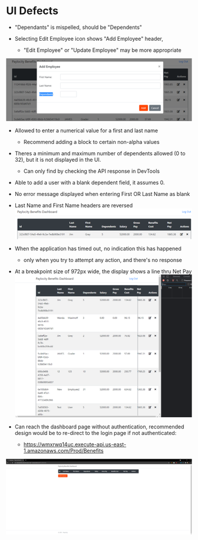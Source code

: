 # UI Defects

- "Dependants" is mispelled, should be "Dependents"

- Selecting Edit Employee icon shows "Add Employee" header, 
  - "Edit Employee" or "Update Employee" may be more appropriate

![Mispelled](../screenshots/defect_1.png)

- Allowed to enter a numerical value for a first and last name
    - Recommend adding a block to certain non-alpha values

- Theres a minimum and maximum number of dependents allowed (0 to 32), but it is not displayed in the UI. 
    - Can only find by checking the API response in DevTools

- Able to add a user with a blank dependent field, it assumes 0.

- No error message displayed when entering First OR Last Name as blank

- Last Name and First Name headers are reversed
![Reversed Headers](../screenshots/defect_2.png)

- When the application has timed out, no indication this has happened
	- only when you try to attempt any action, and there's no response

- At a breakpoint size of 972px wide, the display shows a line thru Net Pay
![Line Display](../screenshots/line_display.png)

- Can reach the dashboard page without authentication, recommended design would be to re-direct to the login page if not authenticated: 
    - https://wmxrwq14uc.execute-api.us-east-1.amazonaws.com/Prod/Benefits

![Unauthenticated](../screenshots/unauthenticated_page.png)